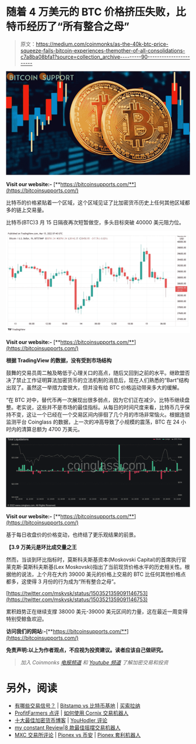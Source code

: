 # 随着 4 万美元的 BTC 价格挤压失败，比特币经历了“所有整合之母”

> 原文：<https://medium.com/coinmonks/as-the-40k-btc-price-squeeze-fails-bitcoin-experiences-themother-of-all-consolidations-c7a8ba08bfa1?source=collection_archive---------90----------------------->

![](img/bd3c3a078a92ff1b08fc6526c130fc1e.png)

**Visit our website:-** [**https://bitcoinsupports.com/**](https://bitcoinsupports.com/)

比特币的价格紧贴着一个区域，这个区域见证了比加密货币历史上任何其他区域都多的链上交易量。

比特币(BTC)3 月 15 日隔夜再次短暂做空，多头目标突破 40000 美元阻力位。

![](img/3f4c5ab8ba4e09ff6789d821568ba472.png)

**Visit our website:-** [**https://bitcoinsupports.com/**](https://bitcoinsupports.com/)

**根据 TradingView 的数据，没有受到市场结构**

鼓舞的交易员周二触及略低于心理关口的高点，随后又回到之前的水平。继欧盟否决了禁止工作证明算法加密货币的立法机制的消息后，现在人们熟悉的“Bart”结构出现了。虽然这一举措力度很大，但并没有给 BTC 价格运动带来多大的缓解。

“在 BTC 对中，替代币再一次展现出很多弱点，因为它们正在减少。比特币继续盘整。老实说，这些并不是市场的最佳指标。从每日的时间尺度来看，比特币几乎保持不变，这让一个已经在一个交易区间内徘徊了几个月的市场非常恼火。根据连锁监测平台 Coinglass 的数据，上一次的冲高导致了小规模的震荡，BTC 在 24 小时内的清算总额为 4700 万美元。

![](img/d5070d9d4228a5ac90cfd2d5f513470e.png)

**Visit our website:-** [**https://bitcoinsupports.com/**](https://bitcoinsupports.com/)

基于每日收盘价的价格变动，也终结了更乐观结果的前景。

**【3.9 万美元是环比成交量之王**

然而，当谈到环比指标时，莫斯科夫斯基资本(Moskovski Capital)的首席执行官莱克斯·莫斯科夫斯基(Lex Moskovski)指出了当前现货价格水平的历史相关性。根据他的说法，上个月在大约 39000 美元的价格上交易的 BTC 比任何其他价格点都多，这使得 3 月份的行为成为“所有整合之母”。

[https://twitter.com/mskvsk/status/1503521359091146753](https://twitter.com/mskvsk/status/1503521359091146753)

累积趋势正在继续支撑 38000 美元-39000 美元区间的力量，这在最近一周变得特别受鲸鱼欢迎。

**访问我们的网站:-**[**https://bitcoinsupports.com/**](https://bitcoinsupports.com/)

**免责声明:以上为作者观点，不应视为投资建议。读者应该自己做研究。**

> *加入 Coinmonks* [*电报频道*](https://t.me/coincodecap) *和* [*Youtube 频道*](https://www.youtube.com/c/coinmonks/videos) *了解加密交易和投资*

# 另外，阅读

*   [有哪些交易信号？](https://coincodecap.com/trading-signal) | [Bitstamp vs 比特币基地](https://coincodecap.com/bitstamp-coinbase) | [买索拉纳](https://coincodecap.com/buy-solana)
*   [ProfitFarmers 点评](https://coincodecap.com/profitfarmers-review) | [如何使用 Cornix 交易机器人](https://coincodecap.com/cornix-trading-bot)
*   [十大最佳加密货币博客](https://coincodecap.com/best-cryptocurrency-blogs) | [YouHodler 评论](https://coincodecap.com/youhodler-review)
*   [my constant Review](https://coincodecap.com/myconstant-review)|[8 款最佳摇摆交易机器人](https://coincodecap.com/best-swing-trading-bots)
*   [MXC 交易所评论](/coinmonks/mxc-exchange-review-3af0ec1cba8c) | [Pionex vs 币安](https://coincodecap.com/pionex-vs-binance) | [Pionex 套利机器人](https://coincodecap.com/pionex-arbitrage-bot)